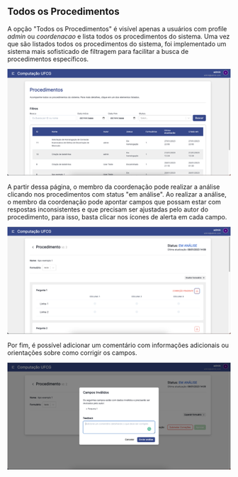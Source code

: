 ## Todos os Procedimentos

A opção "Todos os Procedimentos" é visível apenas a usuários com profile _admin_ ou _coordenacao_ e lista todos os procedimentos do sistema. Uma vez que são listados todos os procedimentos do sistema, foi implementado um sistema mais sofisticado de filtragem para facilitar a busca de procedimentos específicos.

![todos os procedimentos image](/screenshots/todos-procedimentos.png)

A partir dessa página, o membro da coordenação pode realizar a análise clicando nos procedimentos com status "em análise". Ao realizar a análise, o membro da coordenação pode apontar campos que possam estar com respostas inconsistentes e que precisam ser ajustadas pelo autor do procedimento, para isso, basta clicar nos ícones de alerta em cada campo.

![analise procedimento image](/screenshots/analise-procedimento.png)

Por fim, é possível adicionar um comentário com informações adicionais ou orientações sobre como corrigir os campos.

![analise procedimento image](/screenshots/submeter-analise.png)
